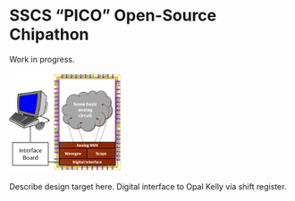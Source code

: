 # SSCS “PICO” Open-Source Chipathon

Work in progress.


<img src="overview.png" width="200"/>



Describe design target here.
Digital interface to Opal Kelly via shift register.

